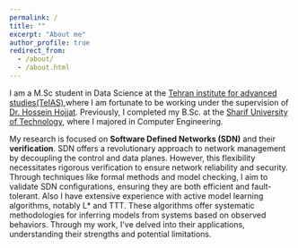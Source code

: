 ```yaml
---
permalink: /
title: ""
excerpt: "About me"
author_profile: true
redirect_from: 
  - /about/
  - /about.html
---
```


I am a M.Sc student in Data Science at the [Tehran institute for advanced studies(TeIAS)](https://teias.institute/computer-science-department/),where I am fortunate to be working under the supervision of [Dr. Hossein Hojjat](https://teias.institute/people/faculty/cs/hossein-hojjat/). Previously, I completed my B.Sc. at the [Sharif University of Technology](http://ce.sharif.edu/), where I majored in Computer Engineering.

My research is focused on **Software Defined Networks (SDN)** and their **verification**. SDN offers a revolutionary approach to network management by decoupling the control and data planes. However, this flexibility necessitates rigorous verification to ensure network reliability and security. Through techniques like formal methods and model checking, I aim to validate SDN configurations, ensuring they are both efficient and fault-tolerant. 
Also I have extensive experience with active model learning algorithms, notably L* and TTT. These algorithms offer systematic methodologies for inferring models from systems based on observed behaviors. Through my work, I've delved into their applications, understanding their strengths and potential limitations. 



<!-- My research interests generally lie in the areas of active automata learning, Model-based testing, and Verification(particularly, model-checking). -->

<!-- **Currently, I am seeking a Ph.D position. If you are looking for someone to conduct research on, please contact me via email.** -->




  
  
<!-- # News
<html>
<body>
 <hr>
 <body>
 <html>


<style type="text/css">
.tg  {border-collapse:collapse;border-spacing:0;}
.tg td{border-color:black;border-style:solid;border-width:1px;font-family:Arial, sans-serif;font-size:14px;
  overflow:hidden;padding:10px 5px;word-break:normal;}
.tg th{border-color:black;border-style:solid;border-width:1px;font-family:Arial, sans-serif;font-size:14px;
  font-weight:normal;overflow:hidden;padding:10px 5px;word-break:normal;}
.tg .tg-oe15{background-color:#ffffff;border-color:#ffffff;text-align:left;vertical-align:top}
.tg .tg-wk8r{background-color:#ffffff;border-color:#ffffff;text-align:center;vertical-align:top}
</style>
<table class="tg" style="undefined;table-layout: fixed; width: 748px">
<colgroup>
<col style="width: 172px">
<col style="width: 576px">
</colgroup>
<thead>
   <tr>
    <th class="tg-wk8r">Oct 2022</th>
    <th class="tg-oe15">I am looking for a PHD position.</th>
  </tr>
  <tr>
    <th class="tg-wk8r">Oct 2022</th>
    <th class="tg-oe15">I am looking for a PHD position.</th>
  </tr>

</thead>

</table> -->










<!-- below commented -->

<!-- Getting started
================================================================================
1. Register a GitHub account if you don't have one and confirm your e-mail (required!)
1. Fork [this repository](https://github.com/academicpages/academicpages.github.io) by clicking the "fork" button in the top right. 
1. Go to the repository's settings (rightmost item in the tabs that start with "Code", should be below "Unwatch"). Rename the repository "[your GitHub username].github.io", which will also be your website's URL.
1. Set site-wide configuration and create content & metadata (see below -- also see [this set of diffs](http://archive.is/3TPas) showing what files were changed to set up [an example site](https://getorg-testacct.github.io) for a user with the username "getorg-testacct")
1. Upload any files (like PDFs, .zip files, etc.) to the files/ directory. They will appear at https://[your GitHub username].github.io/files/example.pdf.  
1. Check status by going to the repository settings, in the "GitHub pages" section

Site-wide configuration
-------------
The main configuration file for the site is in the base directory in [_config.yml](https://github.com/academicpages/academicpages.github.io/blob/master/_config.yml), which defines the content in the sidebars and other site-wide features. You will need to replace the default variables with ones about yourself and your site's github repository. The configuration file for the top menu is in [_data/navigation.yml](https://github.com/academicpages/academicpages.github.io/blob/master/_data/navigation.yml). For example, if you don't have a portfolio or blog posts, you can remove those items from that navigation.yml file to remove them from the header. 

Create content & metadata
--
For site content, there is one markdown file for each type of content, which are stored in directories like _publications, _talks, _posts, _teaching, or _pages. For example, each talk is a markdown file in the [_talks directory](https://github.com/academicpages/academicpages.github.io/tree/master/_talks). At the top of each markdown file is structured data in YAML about the talk, which the theme will parse to do lots of cool stuff. The same structured data about a talk is used to generate the list of talks on the [Talks page](https://academicpages.github.io/talks), each [individual page](https://academicpages.github.io/talks/2012-03-01-talk-1) for specific talks, the talks section for the [CV page](https://academicpages.github.io/cv), and the [map of places you've given a talk](https://academicpages.github.io/talkmap.html) (if you run this [python file](https://github.com/academicpages/academicpages.github.io/blob/master/talkmap.py) or [Jupyter notebook](https://github.com/academicpages/academicpages.github.io/blob/master/talkmap.ipynb), which creates the HTML for the map based on the contents of the _talks directory).

**Markdown generator**

I have also created [a set of Jupyter notebooks](https://github.com/academicpages/academicpages.github.io/tree/master/markdown_generator
) that converts a CSV containing structured data about talks or presentations into individual markdown files that will be properly formatted for the academicpages template. The sample CSVs in that directory are the ones I used to create my own personal website at stuartgeiger.com. My usual workflow is that I keep a spreadsheet of my publications and talks, then run the code in these notebooks to generate the markdown files, then commit and push them to the GitHub repository.

How to edit your site's GitHub repository
------
Many people use a git client to create files on their local computer and then push them to GitHub's servers. If you are not familiar with git, you can directly edit these configuration and markdown files directly in the github.com interface. Navigate to a file (like [this one](https://github.com/academicpages/academicpages.github.io/blob/master/_talks/2012-03-01-talk-1.md) and click the pencil icon in the top right of the content preview (to the right of the "Raw | Blame | History" buttons). You can delete a file by clicking the trashcan icon to the right of the pencil icon. You can also create new files or upload files by navigating to a directory and clicking the "Create new file" or "Upload files" buttons. 

Example: editing a markdown file for a talk
![Editing a markdown file for a talk](/images/editing-talk.png)

For more info
------
More info about configuring academicpages can be found in [the guide](https://academicpages.github.io/markdown/). The [guides for the Minimal Mistakes theme](https://mmistakes.github.io/minimal-mistakes/docs/configuration/) (which this theme was forked from) might also be helpful. -->
